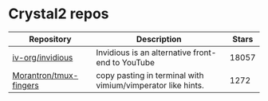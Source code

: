 # Crystal2 repos

| Repository                                                          | Description                                                 | Stars |
| ------------------------------------------------------------------- | ----------------------------------------------------------- | ----- |
| [iv-org/invidious](https://github.com/iv-org/invidious)             | Invidious is an alternative front-end to YouTube            | 18057 |
| [Morantron/tmux-fingers](https://github.com/Morantron/tmux-fingers) | copy pasting in terminal with vimium/vimperator like hints. | 1272  |
